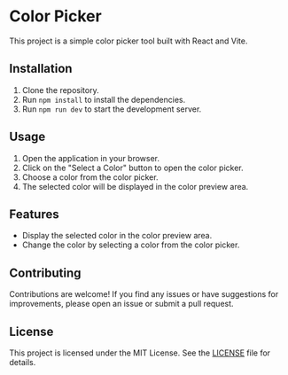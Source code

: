 # Color Picker

This project is a simple color picker tool built with React and Vite.

## Installation

1. Clone the repository.
2. Run `npm install` to install the dependencies.
3. Run `npm run dev` to start the development server.

## Usage

1. Open the application in your browser.
2. Click on the "Select a Color" button to open the color picker.
3. Choose a color from the color picker.
4. The selected color will be displayed in the color preview area.

## Features

- Display the selected color in the color preview area.
- Change the color by selecting a color from the color picker.

## Contributing

Contributions are welcome! If you find any issues or have suggestions for improvements, please open an issue or submit a pull request.

## License

This project is licensed under the MIT License. See the [LICENSE](LICENSE.md) file for details.
